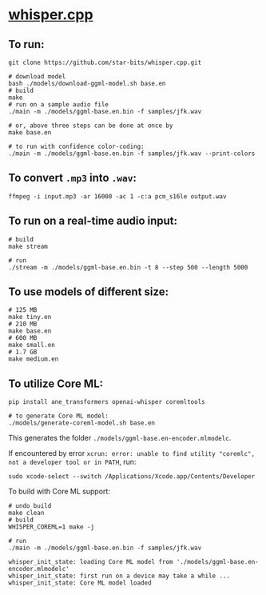 # [whisper.cpp](https://github.com/ggerganov/whisper.cpp)

## To run:
```shell
git clone https://github.com/star-bits/whisper.cpp.git

# download model
bash ./models/download-ggml-model.sh base.en
# build
make
# run on a sample audio file
./main -m ./models/ggml-base.en.bin -f samples/jfk.wav

# or, above three steps can be done at once by
make base.en

# to run with confidence color-coding:
./main -m ./models/ggml-base.en.bin -f samples/jfk.wav --print-colors
```

## To convert `.mp3` into `.wav`:
```shell
ffmpeg -i input.mp3 -ar 16000 -ac 1 -c:a pcm_s16le output.wav
```

## To run on a real-time audio input:
```shell
# build
make stream

# run
./stream -m ./models/ggml-base.en.bin -t 8 --step 500 --length 5000
```

## To use models of different size:
```shell
# 125 MB
make tiny.en
# 210 MB
make base.en
# 600 MB	
make small.en
# 1.7 GB
make medium.en
```

## To utilize Core ML:
```shell
pip install ane_transformers openai-whisper coremltools

# to generate Core ML model:
./models/generate-coreml-model.sh base.en
```
This generates the folder `./models/ggml-base.en-encoder.mlmodelc`. 

If encountered by error `xcrun: error: unable to find utility "coremlc", not a developer tool or in PATH`, run:
```shell
sudo xcode-select --switch /Applications/Xcode.app/Contents/Developer
```

To build with Core ML support:
```shell
# undo build
make clean
# build
WHISPER_COREML=1 make -j

# run
./main -m ./models/ggml-base.en.bin -f samples/jfk.wav

whisper_init_state: loading Core ML model from './models/ggml-base.en-encoder.mlmodelc'
whisper_init_state: first run on a device may take a while ...
whisper_init_state: Core ML model loaded
```